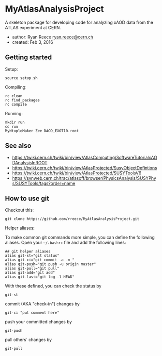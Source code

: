 MyAtlasAnalysisProject
===============================================================================

A skeleton package for developing code for analyzing xAOD data from the
ATLAS experiment at CERN.

-   author:  Ryan Reece <ryan.reece@cern.ch>
-   created: Feb 3, 2016


Getting started
-------------------------------------------------------------------------------

Setup:

    source setup.sh

Compiling:

    rc clean
    rc find_packages
    rc compile

Running:
    
    mkdir run
    cd run
    MyNtupleMaker Zee DAOD_EXOT10.root


See also
-------------------------------------------------------------------------------

-   <https://twiki.cern.ch/twiki/bin/view/AtlasComputing/SoftwareTutorialxAODAnalysisInROOT>
-   <https://twiki.cern.ch/twiki/bin/view/AtlasProtected/SusyObjectDefintions>
-   <https://twiki.cern.ch/twiki/bin/view/AtlasProtected/SUSYToolsV6>
-   <https://svnweb.cern.ch/trac/atlasoff/browser/PhysicsAnalysis/SUSYPhys/SUSYTools/tags?order=name>


How to use git
-------------------------------------------------------------------------------

Checkout this:

    git clone https://github.com/rreece/MyAtlasAnalysisProject.git

Helper aliases:

To make common git commands more simple, you can define the following aliases.
Open your `~/.bashrc` file and add the following lines:

    ## git helper aliases
    alias git-st="git status"
    alias git-ci="git commit -a -m "
    alias git-push="git push -u origin master"
    alias git-pull="git pull"
    alias git-add="git add"
    alias git-last="git log -1 HEAD"

With these defined, you can check the status by

    git-st

commit (AKA "check-in") changes by

    git-ci "put comment here"

push your committed changes by

    git-push

pull others' changes by

    git-pull


